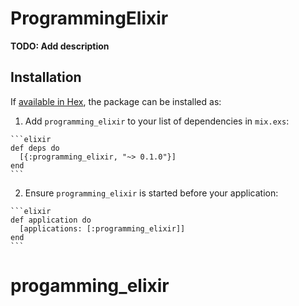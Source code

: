 # ProgrammingElixir

**TODO: Add description**

## Installation

If [available in Hex](https://hex.pm/docs/publish), the package can be installed as:

  1. Add `programming_elixir` to your list of dependencies in `mix.exs`:

    ```elixir
    def deps do
      [{:programming_elixir, "~> 0.1.0"}]
    end
    ```

  2. Ensure `programming_elixir` is started before your application:

    ```elixir
    def application do
      [applications: [:programming_elixir]]
    end
    ```

# progamming_elixir
